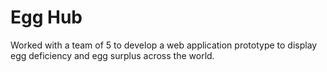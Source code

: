 # Egg Hub
  Worked with a team of 5 to develop a web application prototype to display egg deficiency and egg surplus across the world.
